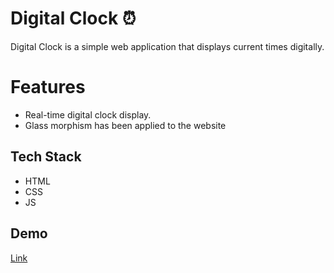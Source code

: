 # Digital Clock ⏰ 

Digital Clock is a simple web application that displays current times digitally.   


# Features
* Real-time digital clock display.
* Glass morphism has been applied to the website
## Tech Stack

- HTML
- CSS
- JS

## Demo

[Link](https://rghvgrv.github.io/Digital_Clock/)

    
